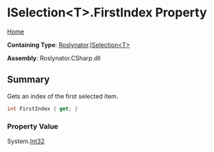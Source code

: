 <a name="_Top"></a>

# ISelection\<T>\.FirstIndex Property

[Home](../../../README.md#_Top)

**Containing Type**: [Roslynator](../../README.md#_Top)\.[ISelection\<T>](../README.md#_Top)

**Assembly**: Roslynator\.CSharp\.dll

## Summary

Gets an index of the first selected item\.

```csharp
int FirstIndex { get; }
```

### Property Value

System\.[Int32](https://docs.microsoft.com/en-us/dotnet/api/system.int32)

